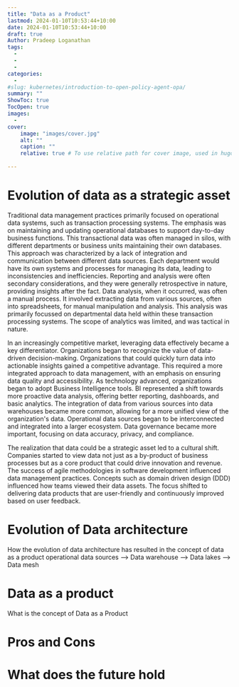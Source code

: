 ```yaml
---
title: "Data as a Product"
lastmod: 2024-01-10T10:53:44+10:00
date: 2024-01-10T10:53:44+10:00
draft: true
Author: Pradeep Loganathan
tags: 
  - 
  - 
  - 
categories:
  - 
#slug: kubernetes/introduction-to-open-policy-agent-opa/
summary: ""
ShowToc: true
TocOpen: true
images:
  - 
cover:
    image: "images/cover.jpg"
    alt: ""
    caption: ""
    relative: true # To use relative path for cover image, used in hugo Page-bundles
 
---
```


# Evolution of data as a strategic asset

Traditional data management practices primarily focused on operational data systems, such as transaction processing systems. The emphasis was on maintaining and updating operational databases to support day-to-day business functions. This transactional data was often managed in silos, with different departments or business units maintaining their own databases. This approach was characterized by a lack of integration and communication between different data sources. Each department would have its own systems and processes for managing its data, leading to inconsistencies and inefficiencies. Reporting and analysis were often secondary considerations, and they were generally retrospective in nature, providing insights after the fact.  Data analysis, when it occurred, was often a manual process. It involved extracting data from various sources, often into spreadsheets, for manual manipulation and analysis. This analysis was primarily focussed on departmental data held within these transaction processing systems. The scope of analytics was limited, and was tactical in nature.

In an increasingly competitive market, leveraging data effectively became a key differentiator. Organizations began to recognize the value of data-driven decision-making. Organizations that could quickly turn data into actionable insights gained a competitive advantage.  This required a more integrated approach to data management, with an emphasis on ensuring data quality and accessibility. As technology advanced, organizations began to adopt Business Intelligence tools. BI represented a shift towards more proactive data analysis, offering better reporting, dashboards, and basic analytics. The integration of data from various sources into data warehouses became more common, allowing for a more unified view of the organization's data. Operational data sources began to be interconnected and integrated into a larger ecosystem. Data governance became more important, focusing on data accuracy, privacy, and compliance.

The realization that data could be a strategic asset led to a cultural shift. Companies started to view data not just as a by-product of business processes but as a core product that could drive innovation and revenue. The success of agile methodologies in software development influenced data management practices. Concepts such as domain driven design (DDD) influenced how teams viewed their data assets. The focus shifted to delivering data products that are user-friendly and continuously improved based on user feedback.

# Evolution of Data architecture

How the evolution of data architecture has resulted in the concept of data as a product
operational data sources --> Data warehouse --> Data lakes --> Data mesh

# Data as a product

What is the concept of Data as a Product

# Pros and Cons

# What does the future hold
